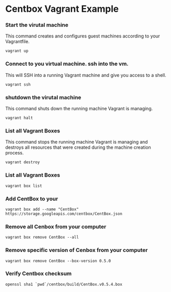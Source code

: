 # Centbox Vagrant Example
### Start the virutal machine
This command creates and configures guest machines according to your Vagrantfile.

    vagrant up

### Connect to you virtual machine. ssh into the vm. 
This will SSH into a running Vagrant machine and give you access to a shell.

    vagrant ssh

### shutdown the virutal machine
This command shuts down the running machine Vagrant is managing.

    vagrant halt

### List all Vagrant Boxes
This command stops the running machine Vagrant is managing and destroys all resources that were created during the machine creation process.

    vagrant destroy

### List all Vagrant Boxes

    vagrant box list

### Add CentBox to your 
  
    vagrant box add --name "CentBox" https://storage.googleapis.com/centbox/CentBox.json
   
### Remove all Cenbox from your computer
    vagrant box remove CentBox --all
    
### Remove specific version of Cenbox from your computer

    vagrant box remove CentBox --box-version 0.5.0  

### Verify Centbox checksum

    openssl sha1 `pwd`/centbox/build/CentBox.v0.5.4.box
